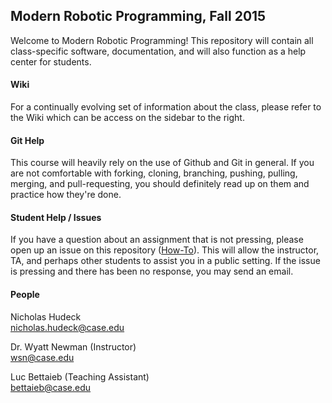 ## Modern Robotic Programming, Fall 2015
Welcome to Modern Robotic Programming!  This repository will contain all class-specific software, documentation,
and will also function as a help center for students.

#### Wiki
For a continually evolving set of information about the class, please refer to the Wiki which can be access on the sidebar 
to the right.

#### Git Help
This course will heavily rely on the use of Github and Git in general.  If you are not comfortable with forking, cloning, branching, pushing, pulling, merging, and pull-requesting, you should definitely read up on them and practice how they're done.

#### Student Help / Issues
If you have a question about an assignment that is not pressing, please open up an issue on this repository 
(<a href="https://help.github.com/articles/creating-an-issue/">How-To</a>).  This will allow the instructor, TA, and perhaps
other students to assist you in a public setting.  If the issue is pressing and there has been no response, you may send an email.


#### People

Nicholas Hudeck
<br>nicholas.hudeck@case.edu



Dr. Wyatt Newman (Instructor)
<br>wsn@case.edu

Luc Bettaieb (Teaching Assistant)
<br>bettaieb@case.edu

